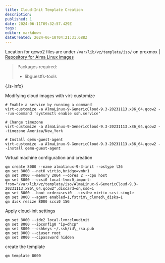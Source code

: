 ```yaml
---
title: Cloud-Init Template Creation
description: 
published: 1
date: 2024-06-11T09:32:57.429Z
tags: 
editor: markdown
dateCreated: 2024-06-10T04:21:31.688Z
---
```


Location for qcwo2 files are under `/var/lib/vz/template/iso/` on proxmox | [Repository for Alma Linux images](https://repo.almalinux.org/almalinux/9/cloud/x86_64/images/)

> Packages required:
> 
> - libguestfs-tools
> 
{.is-info}

Modifying cloud images with virt-customize

```
# Enable a service by running a command
virt-customize -a AlmaLinux-9-GenericCloud-9.3-20231113.x86_64.qcow2 --run-command 'systemctl enable ssh.service'

# Change timezone 
virt-customize -a AlmaLinux-9-GenericCloud-9.3-20231113.x86_64.qcow2 --timezone America/New_York

# Install qemu-guest-agent
virt-customize -a AlmaLinux-9-GenericCloud-9.3-20231113.x86_64.qcow2 --install qemu-guest-agent 
```

Virtual machine configuration and creation

```
qm create 8000 --name almalinux-9-3-init --ostype l26
qm set 8000 --net0 virtio,bridge=vmbr1
qm set 8000 --memory 2064 --cores 2 --cpu host
qm set 8000 --scsi0 local-lvm:0,import-from="/var/lib/vz/template/iso/AlmaLinux-9-GenericCloud-9.3-20231113.x86\_64.qcow2",discard=on,ssd=1
qm set 8000 --boot order=scsi0 --scsihw virtio-scsi-single
qm set 8000 --agent enabled=1,fstrim\_cloned\_disks=1
qm disk resize 8000 scsi0 15G
```

Apply cloud-init settings

```
qm set 8000 --ide2 local-lvm:cloudinit
qm set 8000 --ipconfig0 "ip=dhcp"
qm set 8000 --sshkeys ~/.ssh/id\_rsa.pub
qm set 8000 --ciuser root
qm set 8000 --cipassword hidden
```

create the template
```
qm template 8000
```
